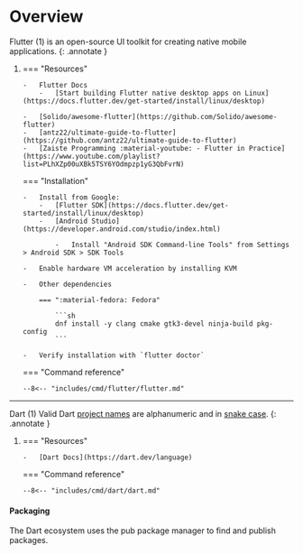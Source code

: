 # Overview

Flutter (1) is an open-source UI toolkit for creating native mobile applications.
{: .annotate }

1.  === "Resources"

        -   Flutter Docs
            -   [Start building Flutter native desktop apps on Linux](https://docs.flutter.dev/get-started/install/linux/desktop)

        -   [Solido/awesome-flutter](https://github.com/Solido/awesome-flutter)
        -   [antz22/ultimate-guide-to-flutter](https://github.com/antz22/ultimate-guide-to-flutter)
        -   [Zaiste Programming :material-youtube: - Flutter in Practice](https://www.youtube.com/playlist?list=PLhXZp00uXBk5TSY6YOdmpzp1yG3QbFvrN)


    === "Installation"

        -   Install from Google:
            -   [Flutter SDK](https://docs.flutter.dev/get-started/install/linux/desktop)
            -   [Android Studio](https://developer.android.com/studio/index.html)

                -   Install "Android SDK Command-line Tools" from Settings > Android SDK > SDK Tools

        -   Enable hardware VM acceleration by installing KVM

        -   Other dependencies

            === ":material-fedora: Fedora"

                ```sh
                dnf install -y clang cmake gtk3-devel ninja-build pkg-config
                ```

        -   Verify installation with `flutter doctor`

    === "Command reference"

        --8<-- "includes/cmd/flutter/flutter.md"

---

Dart (1)
Valid Dart [project names](https://dart.dev/tools/pub/pubspec#name) are alphanumeric and in [snake case](https://en.wikipedia.org/wiki/Snake_case).
{: .annotate }

1.  === "Resources"

        -   [Dart Docs](https://dart.dev/language)

    === "Command reference"

        --8<-- "includes/cmd/dart/dart.md"

#### Packaging

The Dart ecosystem uses the pub package manager to find and publish packages.
